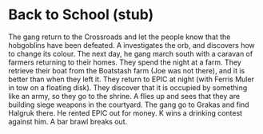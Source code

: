 # Back to School (stub)

The gang return to the Crossroads and let the people know that the hobgoblins have been defeated.
A investigates the orb, and discovers how to change its colour.
The next day, he gang march south with a caravan of farmers returning to their homes.
They spend the night at a farm.
They retrieve their boat from the Boatstash farm (Joe was not there), and it is better than when they left it.
They return to EPIC at night (with Ferris Muler in tow on a floating disk).
They discover that it is occupied by something like an army, so they go to the shrine.
A flies up and sees that they are building siege weapons in the courtyard.
The gang go to Grakas and find Halgruk there.
He rented EPIC out for money.
K wins a drinking contest against him.
A bar brawl breaks out.
